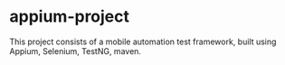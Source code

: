 # appium-project

This project consists of a mobile automation test framework, built using Appium, Selenium, TestNG, maven. 
